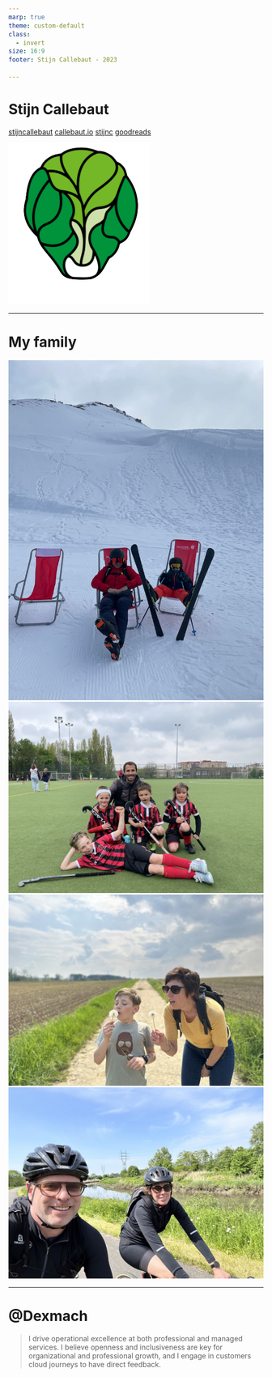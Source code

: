 ```yaml
---
marp: true
theme: custom-default
class:
  - invert
size: 16:9
footer: Stijn Callebaut - 2023

---
```

# Stijn Callebaut

<i class="fa-brands fa-linkedin"></i> [stijncallebaut](https://www.linkedin.com/in/stijncallebaut/)
<i class="fa fa-window-maximize"></i> [callebaut.io](https://callebaut.io)
<i class="fa-brands fa-github"></i> [stijnc](https://github.com/stijnc)
<i class="fa-solid fa-book-open"></i> [goodreads](https://www.goodreads.com/user/show/119129422-stijn)

![bottom-right](assets/sprout_to_be_brussels_2.png)

<!--

small overview of sites and links
Living in BXL and loving the vibe of a multicultural city.

-->

---

# My family

![bg left:65%](assets/20230105_093514405_iOS.jpg)
![bg](assets/20230429_095208114_iOS%20Large.jpeg)
![bg](assets/20230514_125637694_iOS%20Large.jpeg)
![bg](assets/20230518_134201800_iOS%20Large.jpeg)

<!--

Winter is Skiing season :-) 
Biking, walking, running, the outdoors is great
Kid plays hockey, so we support him as much as we can
and let's not forget lego and reading

-->

---

# @Dexmach

> I drive operational excellence at both professional and managed services.
> I believe openness and inclusiveness are key for organizational and professional growth, and I engage in customers cloud journeys to have direct feedback.


<!--

Stijn drives operational excellence at DexMach services, both professional and managed services. He believes openness and inclusiveness is key for organizational and professional growth.

- Azure expert MS and advanced specs
  - Azure Expert MSP
  - Azure advanced specialization - Windows Server and SQL Server Migration
  - Azure advanced specialization - Linux and Open Source Databases Migration
  - Azure advanced specialization - Kubernetes
  - Azure advanced specialization - Microsoft Windows Virtual Desktop (AVD)
  - Azure advanced specialization - Modernization of Web Applications
  - Azure advanced specialization - Identity and Access Management
  - Azure advanced specialization - Threat Protection
  - Azure advanced specialization - Data and Analytics
- Streamline the hiring process with people growth
- Generate support for new DexMach operational opportunities and services
- Generate support across delivery and technical circles to continuously improve services
- Managing Partner alliances, including Microsoft, Github and Cegeka

-->


